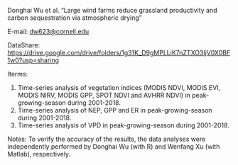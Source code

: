 Donghai Wu et al. “Large wind farms reduce grassland productivity and carbon sequestration via atmospheric drying”

E-mail: dw623@cornell.edu

DataShare: https://drive.google.com/drive/folders/1g31K_D9gMPLLiK7nZTXO3IjV0X0BF1w0?usp=sharing

Iterms: 
1. Time-series analysis of vegetation indices (MODIS NDVI, MODIS EVI, MODIS NIRV, MODIS GPP, SPOT NDVI and AVHRR NDVI) in peak-growing-season during 2001-2018.
2. Time-series analysis of NEP, GPP and ER in peak-growing-season during 2001-2018.
3. Time-series analysis of VPD in peak-growing-season during 2001-2018.

Notes: To verify the accuracy of the results, the data analyses were independently performed by Donghai Wu (with R) and Wenfang Xu (with Matlab), respectively.
